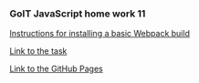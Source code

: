 ### GoIT JavaScript home work 11

[Instructions for installing a basic Webpack build](https://github.com/luxplanjay/webpack-starter-kit)

[Link to the task](https://github.com/goitacademy/javascript-homework/blob/master/homework-11/promisification/README.md)

[Link to the GitHub Pages](https://ghileors.github.io/goit-js-hw-11-promisification/)
